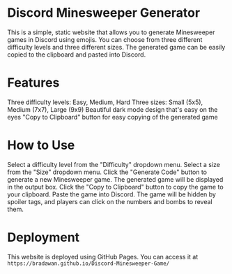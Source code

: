 # Discord Minesweeper Generator
This is a simple, static website that allows you to generate Minesweeper games in Discord using emojis. You can choose from three different difficulty levels and three different sizes. The generated game can be easily copied to the clipboard and pasted into Discord.

# Features
Three difficulty levels: Easy, Medium, Hard
Three sizes: Small (5x5), Medium (7x7), Large (9x9)
Beautiful dark mode design that's easy on the eyes
"Copy to Clipboard" button for easy copying of the generated game

# How to Use
Select a difficulty level from the "Difficulty" dropdown menu.
Select a size from the "Size" dropdown menu.
Click the "Generate Code" button to generate a new Minesweeper game.
The generated game will be displayed in the output box. Click the "Copy to Clipboard" button to copy the game to your clipboard.
Paste the game into Discord. The game will be hidden by spoiler tags, and players can click on the numbers and bombs to reveal them.

# Deployment
This website is deployed using GitHub Pages. You can access it at `https://bradawan.github.io/Discord-Minesweeper-Game/`

